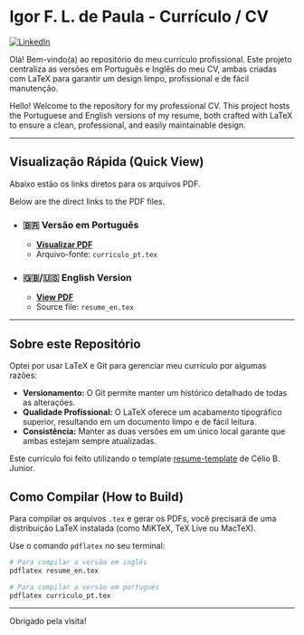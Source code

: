 # Igor F. L. de Paula - Currículo / CV

[![LinkedIn](https://img.shields.io/badge/LinkedIn-Igor_de_Paula-0077B5?style=for-the-badge&logo=linkedin)](https://www.linkedin.com/in/igor-fl-de-paula/)

Olá! Bem-vindo(a) ao repositório do meu currículo profissional. Este projeto centraliza as versões em Português e Inglês do meu CV, ambas criadas com LaTeX para garantir um design limpo, profissional e de fácil manutenção.

Hello! Welcome to the repository for my professional CV. This project hosts the Portuguese and English versions of my resume, both crafted with LaTeX to ensure a clean, professional, and easily maintainable design.

---

## Visualização Rápida (Quick View)

Abaixo estão os links diretos para os arquivos PDF.

Below are the direct links to the PDF files.

* ### 🇧🇷 **Versão em Português**
    * **[Visualizar PDF](curriculo_pt.pdf)**
    * Arquivo-fonte: `curriculo_pt.tex`

* ### 🇬🇧/🇺🇸 **English Version**
    * **[View PDF](resume_en.pdf)**
    * Source file: `resume_en.tex`

---

## Sobre este Repositório

Optei por usar LaTeX e Git para gerenciar meu currículo por algumas razões:

* **Versionamento:** O Git permite manter um histórico detalhado de todas as alterações.
* **Qualidade Profissional:** O LaTeX oferece um acabamento tipográfico superior, resultando em um documento limpo e de fácil leitura.
* **Consistência:** Manter as duas versões em um único local garante que ambas estejam sempre atualizadas.

Este currículo foi feito utilizando o template [resume-template](https://github.com/celiobjunior/resume-template) de Célio B. Junior.

## Como Compilar (How to Build)

Para compilar os arquivos `.tex` e gerar os PDFs, você precisará de uma distribuição LaTeX instalada (como MiKTeX, TeX Live ou MacTeX).

Use o comando `pdflatex` no seu terminal:

```bash
# Para compilar a versão em inglês
pdflatex resume_en.tex

# Para compilar a versão em português
pdflatex curriculo_pt.tex
```

---

Obrigado pela visita!
